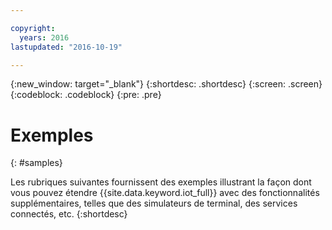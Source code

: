 ```yaml
---

copyright:
  years: 2016
lastupdated: "2016-10-19"

---
```


{:new_window: target="_blank"}
{:shortdesc: .shortdesc}
{:screen: .screen}
{:codeblock: .codeblock}
{:pre: .pre}

# Exemples
{: #samples}

Les rubriques suivantes fournissent des exemples illustrant la façon dont vous pouvez étendre {{site.data.keyword.iot_full}} avec des fonctionnalités supplémentaires, telles que des simulateurs de terminal, des services connectés, etc.
{:shortdesc}

